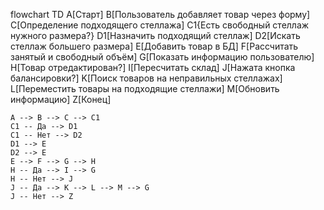 flowchart TD
    A[Старт]
    B[Пользователь добавляет товар через форму]
    C[Определение подходящего стеллажа]
    C1{Есть свободный стеллаж нужного размера?}
    D1[Назначить подходящий стеллаж]
    D2[Искать стеллаж большего размера]
    E[Добавить товар в БД]
    F[Рассчитать занятый и свободный объём]
    G[Показать информацию пользователю]
    H[Товар отредактирован?]
    I[Пересчитать склад]
    J[Нажата кнопка балансировки?]
    K[Поиск товаров на неправильных стеллажах]
    L[Переместить товары на подходящие стеллажи]
    M[Обновить информацию]
    Z[Конец]

    A --> B --> C --> C1
    C1 -- Да --> D1
    C1 -- Нет --> D2
    D1 --> E
    D2 --> E
    E --> F --> G --> H
    H -- Да --> I --> G
    H -- Нет --> J
    J -- Да --> K --> L --> M --> G
    J -- Нет --> Z
